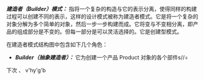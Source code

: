***建造者（Builder）模式：*** 指将一个复杂的构造与它的表示分离，使得同样的构建过程可以创建不同的表示，这样的设计模式被称为建造者模式。它是将一个复杂的对象分解为多个简单的对象，然后一步一步构建而成。它将变与不变相分离，即产品的组成部分是不变的。但每一部分是可以灵活选择的。它是创建型模式。



在建造者模式结构图中包含如下几个角色：

- ***Builder（抽象建造者）：*** 它为创建一个产品 Product 对象的各个部件s//÷

 下次 、 v'hy'g'b 

